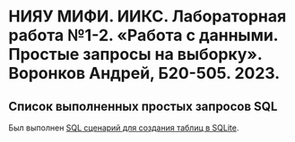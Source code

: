 # НИЯУ МИФИ. ИИКС. Лабораторная работа №1-2. «Работа с данными. Простые запросы на выборку». Воронков Андрей, Б20-505. 2023.

## Список выполненных простых запросов SQL 

Был выполнен [SQL сценарий для создания таблиц в SQLite](./resellshop.sql). 

